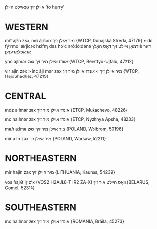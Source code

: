 אײַלן זיך
געאײַלט
הײַלן
'to hurry'

WESTERN
========

miᵃ ajlʲn zʌx, mø ájlʲcɔx מיר אײַלן זיך {WTCP, Dunajská Streda, 47179}
	•	dɛ fýˑrmoˑ ǽˑjlcəx hɛlfɱ̩ dəs hɔlʲc əróːlòːdənə דער פֿורמאַן אײַלט זיך דאָס האָלץ אַראָפּלאָדענען  

ync ajlmər zɔx אונדז אײַלן מיר זיך {WTCP, Berettyó-Újfalu, 47212}

vir ajln zəx > ínc ájl mər zəx מיר אײַלן זיך > אונדז אײַלן מיר זיך {WTCP, Hajdúhadház, 47219}

CENTRAL
========

ɩndz aˑlmər zəx אונדז אײַלן מיר זיך {ETCP, Mukachevo, 48226}

ɩnc haːɫmər zəx אונדז אײַלן מיר זיך {ETCP, Nyzhnya Apsha, 48233}

mə/ɩ aːlmə zəx מיר אײַלן מיר זיך {POLAND, Wolbrom, 50196}

mir aˑln zəx מיר אײַלן זיך {POLAND, Warsaw, 52211}

NORTHEASTERN
==============

mir hajln zax מיר הײַלן זיך {LITHUANIA, Kaunas, 54239}

vos ɦajʎt ir̥ zᵃx (VOS2 H2AJL8-T IR2 ZA-X) וואָס הײַלט איר זיך {BELARUS, Gomel, 52314}

SOUTHEASTERN
==============

ɩnc haːlmər zex אונדז אײַלן מיר זיך {ROMANIA, Brăila, 45273}
